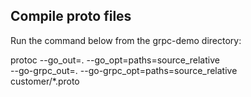 ## Compile proto files
Run the command below from the grpc-demo directory:

protoc --go_out=. --go_opt=paths=source_relative \
    --go-grpc_out=. --go-grpc_opt=paths=source_relative \
    customer/*.proto
